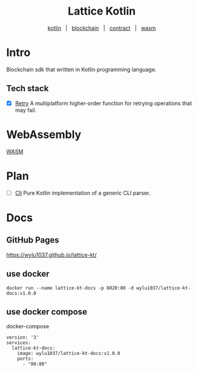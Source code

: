 <h1 align="center">Lattice Kotlin</h1>

<p align="center">
    <a href="#rust">kotlin</a>  &#xa0; | &#xa0;
    <a href="#blockchain">blockchain</a>  &#xa0; | &#xa0;
    <a href="#contract">contract</a>  &#xa0; | &#xa0;
    <a href="wasm">wasm</a>
</p>

<h1>Intro</h1>
Blockchain sdk that written in Kotlin programming language.

## Tech stack

- [x] [Retry](https://github.com/michaelbull/kotlin-retry) A multiplatform higher-order function for retrying operations
  that may fail.

<h1 id="WebAssembly ">WebAssembly</h1>

[WASM](https://kotlinlang.org/docs/wasm-overview.html)

<h1>Plan</h1>

- [ ] [Cli](https://github.com/Kotlin/kotlinx-cli) Pure Kotlin implementation of a generic CLI parser.

<h1>Docs</h1>
<h2>GitHub Pages</h2>

https://wylu1037.github.io/lattice-kt/

<h2>use docker</h2>

```shell
docker run --name lattice-kt-docs -p 8020:80 -d wylu1037/lattice-kt-docs:v1.0.0
```

<h2>use docker compose</h2>

docker-compose

```shell
version: '3'
services:
  lattice-kt-docs:
    image: wylu1037/lattice-kt-docs:v1.0.0
    ports:
      - "80:80"
```